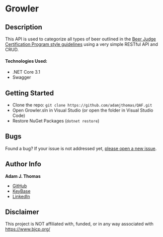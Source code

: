 # Growler

## Description
This API is used to categorize all types of beer outlined in the [Beer Judge Certification Program style guidelines](https://www.bjcp.org/) using a very simple RESTful API and CRUD.

#### Technologies Used:
- .NET Core 3.1
- Swagger

## Getting Started
- Clone the repo: `git clone https://github.com/adamjthomas/QAF.git`
- Open Growler.sln in Visual Studio (or open the folder in Visual Studio Code)
- Restore NuGet Packages (`dotnet restore`)

## Bugs
Found a bug? If your issue is not addressed yet, [please open a new issue](https://github.com/adamjthomas/Growler/issues/new).

## Author Info
**Adam J. Thomas**
- [GitHub](https://github.com/adamjthomas)
- [KeyBase](https://keybase.io/adamjthomas)
- [LinkedIn](https://linkedin.com/in/adamjthomas)

## Disclaimer
This project is NOT affiliated with, funded, or in any way associated with https://www.bjcp.org/
